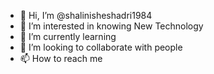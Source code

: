 - 👋 Hi, I’m @shalinisheshadri1984
- 👀 I’m interested in knowing New Technology 
- 🌱 I’m currently learning 
- 💞️ I’m looking to collaborate with people 
- 📫 How to reach me

<!---
shalinisheshadri1984/shalinisheshadri1984 is a ✨ special ✨ repository because its `README.md` (this file) appears on your GitHub profile.
You can click the Preview link to take a look at your changes.
--->
